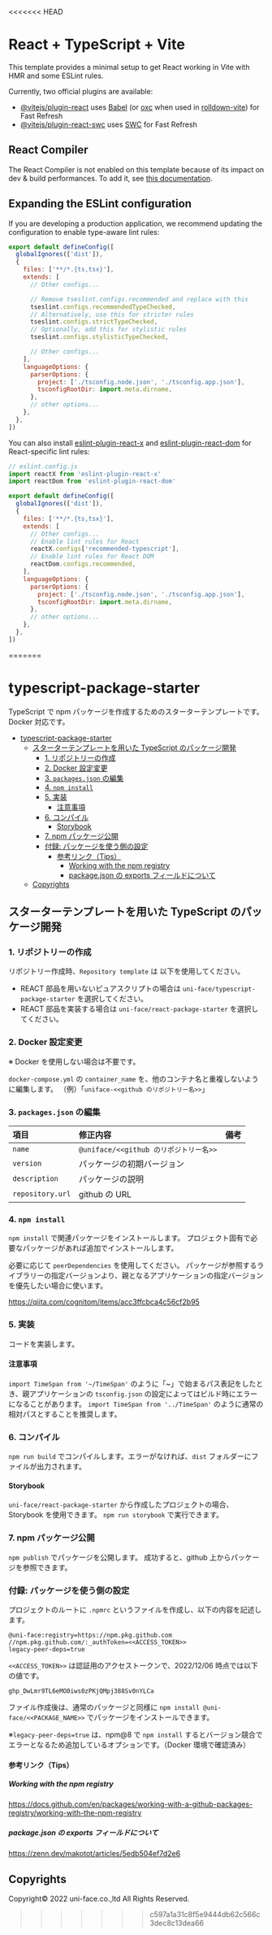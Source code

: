 <<<<<<< HEAD
# React + TypeScript + Vite

This template provides a minimal setup to get React working in Vite with HMR and some ESLint rules.

Currently, two official plugins are available:

- [@vitejs/plugin-react](https://github.com/vitejs/vite-plugin-react/blob/main/packages/plugin-react) uses [Babel](https://babeljs.io/) (or [oxc](https://oxc.rs) when used in [rolldown-vite](https://vite.dev/guide/rolldown)) for Fast Refresh
- [@vitejs/plugin-react-swc](https://github.com/vitejs/vite-plugin-react/blob/main/packages/plugin-react-swc) uses [SWC](https://swc.rs/) for Fast Refresh

## React Compiler

The React Compiler is not enabled on this template because of its impact on dev & build performances. To add it, see [this documentation](https://react.dev/learn/react-compiler/installation).

## Expanding the ESLint configuration

If you are developing a production application, we recommend updating the configuration to enable type-aware lint rules:

```js
export default defineConfig([
  globalIgnores(['dist']),
  {
    files: ['**/*.{ts,tsx}'],
    extends: [
      // Other configs...

      // Remove tseslint.configs.recommended and replace with this
      tseslint.configs.recommendedTypeChecked,
      // Alternatively, use this for stricter rules
      tseslint.configs.strictTypeChecked,
      // Optionally, add this for stylistic rules
      tseslint.configs.stylisticTypeChecked,

      // Other configs...
    ],
    languageOptions: {
      parserOptions: {
        project: ['./tsconfig.node.json', './tsconfig.app.json'],
        tsconfigRootDir: import.meta.dirname,
      },
      // other options...
    },
  },
])
```

You can also install [eslint-plugin-react-x](https://github.com/Rel1cx/eslint-react/tree/main/packages/plugins/eslint-plugin-react-x) and [eslint-plugin-react-dom](https://github.com/Rel1cx/eslint-react/tree/main/packages/plugins/eslint-plugin-react-dom) for React-specific lint rules:

```js
// eslint.config.js
import reactX from 'eslint-plugin-react-x'
import reactDom from 'eslint-plugin-react-dom'

export default defineConfig([
  globalIgnores(['dist']),
  {
    files: ['**/*.{ts,tsx}'],
    extends: [
      // Other configs...
      // Enable lint rules for React
      reactX.configs['recommended-typescript'],
      // Enable lint rules for React DOM
      reactDom.configs.recommended,
    ],
    languageOptions: {
      parserOptions: {
        project: ['./tsconfig.node.json', './tsconfig.app.json'],
        tsconfigRootDir: import.meta.dirname,
      },
      // other options...
    },
  },
])
```
=======
# typescript-package-starter

TypeScript で npm パッケージを作成するためのスターターテンプレートです。 Docker 対応です。

- [typescript-package-starter](#typescript-package-starter)
  - [スターターテンプレートを用いた TypeScript のパッケージ開発](#スターターテンプレートを用いた-typescript-のパッケージ開発)
    - [1. リポジトリーの作成](#1-リポジトリーの作成)
    - [2. Docker 設定変更](#2-docker-設定変更)
    - [3. `packages.json` の編集](#3-packagesjson-の編集)
    - [4. `npm install`](#4-npm-install)
    - [5. 実装](#5-実装)
      - [注意事項](#注意事項)
    - [6. コンパイル](#6-コンパイル)
      - [Storybook](#storybook)
    - [7. npm パッケージ公開](#7-npm-パッケージ公開)
    - [付録: パッケージを使う側の設定](#付録-パッケージを使う側の設定)
      - [参考リンク（Tips）](#参考リンクtips)
        - [Working with the npm registry](#working-with-the-npm-registry)
        - [package.json の exports フィールドについて](#packagejson-の-exports-フィールドについて)
  - [Copyrights](#copyrights)

## スターターテンプレートを用いた TypeScript のパッケージ開発

### 1. リポジトリーの作成

リポジトリー作成時、`Repository template` は 以下を使用してください。

- REACT 部品を用いないピュアスクリプトの場合は `uni-face/typescript-package-starter` を選択してください。
- REACT 部品を実装する場合は `uni-face/react-package-starter` を選択してください。

### 2. Docker 設定変更

※ Docker を使用しない場合は不要です。

`docker-compose.yml` の `container_name` を、他のコンテナ名と重複しないように編集します。
（例）「`uniface-<<github のリポジトリー名>>`」

### 3. `packages.json` の編集

| 項目             | 修正内容                               | 備考 |
| :--------------- | :------------------------------------- | :--- |
| `name`           | `@uniface/<<github のリポジトリー名>>` |      |
| `version`        | パッケージの初期バージョン             |      |
| `description`    | パッケージの説明                       |      |
| `repository.url` | github の URL                          |      |

### 4. `npm install`

`npm install` で関連パッケージをインストールします。
プロジェクト固有で必要なパッケージがあれば追加でインストールします。

必要に応じて `peerDependencies` を使用してください。
パッケージが参照するライブラリーの指定バージョンより、親となるアプリケーションの指定バージョンを優先したい場合に使います。

<https://qiita.com/cognitom/items/acc3ffcbca4c56cf2b95>

### 5. 実装

コードを実装します。

#### 注意事項

`import TimeSpan from '~/TimeSpan'` のように「~」で始まるパス表記をしたとき、親アプリケーションの `tsconfig.json` の設定によってはビルド時にエラーになることがあります。
`import TimeSpan from '../TimeSpan'` のように通常の相対パスとすることを推奨します。

### 6. コンパイル

`npm run build` でコンパイルします。エラーがなければ、`dist` フォルダーにファイルが出力されます。

#### Storybook

`uni-face/react-package-starter` から作成したプロジェクトの場合、Storybook を使用できます。
`npm run storybook` で実行できます。

### 7. npm パッケージ公開

`npm publish` でパッケージを公開します。
成功すると、github 上からパッケージを参照できます。

### 付録: パッケージを使う側の設定

プロジェクトのルートに `.npmrc` というファイルを作成し、以下の内容を記述します。

```text
@uni-face:registry=https://npm.pkg.github.com
//npm.pkg.github.com/:_authToken=<<ACCESS_TOKEN>>
legacy-peer-deps=true
```

`<<ACCESS_TOKEN>>` は認証用のアクセストークンで、2022/12/06 時点では以下の値です。

```text
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
```

ファイル作成後は、通常のパッケージと同様に `npm install @uni-face/<<PACKAGE_NAME>>` でパッケージをインストールできます。

※`legacy-peer-deps=true` は、npm@8 で `npm install` するとバージョン競合でエラーとなるため追加しているオプションです。（Docker 環境で確認済み）

#### 参考リンク（Tips）

##### Working with the npm registry

<https://docs.github.com/en/packages/working-with-a-github-packages-registry/working-with-the-npm-registry>

##### package.json の exports フィールドについて

<https://zenn.dev/makotot/articles/5edb504ef7d2e6>

## Copyrights

Copyright© 2022 uni-face.co.,ltd All Rights Reserved.
>>>>>>> c597a1a31c8f5e9444db62c566c3dec8c13dea66
